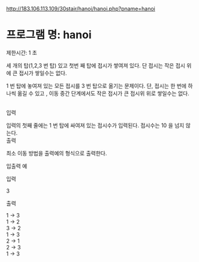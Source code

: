 http://183.106.113.109/30stair/hanoi/hanoi.php?pname=hanoi


프로그램 명: hanoi
=====================

제한시간: 1 초

세 개의 탑(1,2,3 번 탑) 있고 첫번 째 탑에 접시가 쌓여져 있다. 단 접시는 작은 접시 위에 큰 접시가 쌓일수는 없다.

1 번 탑에 놓여져 있는 모든 접시를 3 번 탑으로 옮기는 문제이다. 단, 접시는 한 번에 하나씩 옮길 수 있고 , 이동 중간 단계에서도 작은 접시가 큰 접시위 위로 쌓일수는 없다.


<br>
입력<br>

입력의 첫째 줄에는 1 번 탑에 싸여져 있는 접시수가 입력된다. 접시수는 10 을 넘지 않는다.<br>
출력<Br>

최소 이동 방법을 출력예의 형식으로 출력한다.<br>

입출력 예<br>

입력<br>

3<Br>

출력<br>

1 -> 3 <br>
1 -> 2 <br>
3 -> 2 <br>
1 -> 3 <br>
2 -> 1 <br>
2 -> 3 <br>
1 -> 3 <br>
